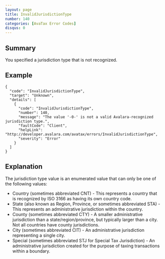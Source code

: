 ```yaml
---
layout: page
title: InvalidJurisdictionType
number: 140
categories: [AvaTax Error Codes]
disqus: 0
---
```


## Summary

You specified a jurisdiction type that is not recognized.

## Example

    {
      "code": "InvalidJurisdictionType",
      "target": "Unknown",
      "details": [
        {
          "code": "InvalidJurisdictionType",
          "number": 140,
          "message": "The value '-0-' is not a valid Avalara-recognized jurisdiction type.",
          "faultCode": "Client",
          "helpLink": "http://developer.avalara.com/avatax/errors/InvalidJurisdictionType",
          "severity": "Error"
        }
      ]
    }

## Explanation

The jurisdiction type value is an enumerated value that can only be one of the following values:

<ul class="normal">
    <li>Country (sometimes abbreviated CNT) - This represents a country that is recognized by ISO 3166 as having its own country code.</li>
    <li>State (also known as Region, Province, or sometimes abbreviated STA) - This represents an administrative jurisdiction within the country.</li>
    <li>County (sometimes abbreviated CTY) - A smaller administrative jurisdiction than a state/region/province, but typically larger than a city.  Not all countries have county jurisdictions.</li>
    <li>City (sometimes abbreviated CIT) - An administrative jurisdiction representing a single city.</li>
    <li>Special (sometimes abbreviated STJ for Special Tax Jurisdiction) - An administrative jurisdiction created for the purpose of taxing transactions within a boundary.</li>
</ul>
